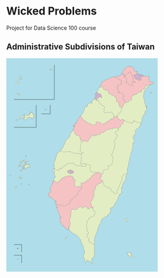 # Wicked Problems

Project for Data Science 100 course

## Administrative Subdivisions of Taiwan

![](Subdivision_types_of_the_Republic_of_China_(2014).svg.png)

